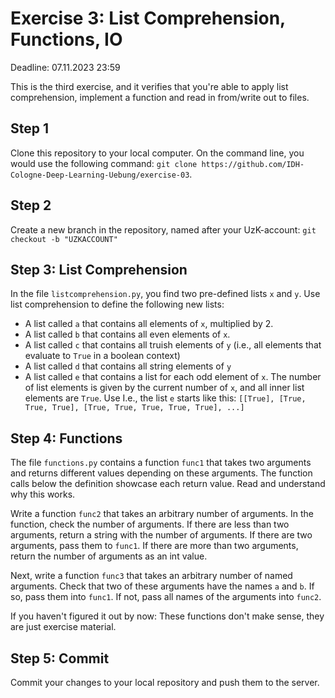 # Exercise 3: List Comprehension, Functions, IO

Deadline: 07.11.2023 23:59 

This is the third exercise, and it verifies that you're able to apply list comprehension, implement a function and read in from/write out to files.

## Step 1
Clone this repository to your local computer. On the command line, you would use the following command: `git clone https://github.com/IDH-Cologne-Deep-Learning-Uebung/exercise-03`.

## Step 2
Create a new branch in the repository, named after your UzK-account: `git checkout -b "UZKACCOUNT"`

## Step 3: List Comprehension
In the file `listcomprehension.py`, you find two pre-defined lists `x` and `y`.
Use list comprehension to define the following new lists:

- A list called `a` that contains all elements of `x`, multiplied by 2.
- A list called `b` that contains all even elements of `x`.
- A list called `c` that contains all truish elements of `y` (i.e., all elements that evaluate to `True` in a boolean context)
- A list called `d` that contains all string elements of `y`
- A list called `e` that contains a list for each odd element of `x`. The number of list elements is given by the current number of `x`, and all inner list elements are `True`. Use I.e., the list `e` starts like this: `[[True], [True, True, True], [True, True, True, True, True], ...]`


## Step 4: Functions
The file `functions.py` contains a function `func1` that takes two arguments and returns different values depending on these arguments. The function calls below the definition showcase each return value. Read and understand why this works.

Write a function `func2` that takes an arbitrary number of arguments. In the function, check the number of arguments. If there are less than two arguments, return a string with the number of arguments. If there are two arguments, pass them to `func1`. If there are more than two arguments, return the number of arguments as an int value. 

Next, write a function `func3` that takes an arbitrary number of named arguments. Check that two of these arguments have the names `a` and `b`. If so, pass them into `func1`. If not, pass all names of the arguments into `func2`.

If you haven't figured it out by now: These functions don't make sense, they are just exercise material.


## Step 5: Commit
Commit your changes to your local repository and push them to the server.